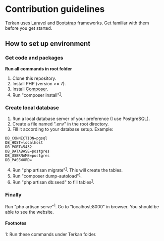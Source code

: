 # Contribution guidelines

Terkan uses [Laravel](https://laravel.com/) and [Bootstrap](https://getbootstrap.com/) frameworks. Get familiar with them before you get started.

## How to set up environment

### Get code and packages

**Run all commands in root folder**

1. Clone this repository.
2. Install PHP (version >= 7).
3. Install [Composer](https://getcomposer.org/).
4. Run "composer install"<sup>[1](#footnote1)</sup>.

### Create local database

1. Run a local database server of your preference (I use PostgreSQL).
2. Create a file named ".env" in the root directory.
3. Fill it according to your database setup. Example:
```
DB_CONNECTION=pgsql
DB_HOST=localhost
DB_PORT=5432
DB_DATABASE=postgres
DB_USERNAME=postgres
DB_PASSWORD=
```
4. Run "php artisan migrate"<sup>[1](#footnote1)</sup>. This will create the tables.
5. Run "composer dump-autoload"<sup>[1](#footnote1)</sup>.
6. Run "php artisan db:seed" to fill tables<sup>[1](#footnote1)</sup>.

### Finally

Run "php artisan serve"<sup>[1](#footnote1)</sup>. Go to "localhost:8000" in browser. You should be able to see the website.
#### Footnotes

<a name="footnote1">1</a>: Run these commands under Terkan folder.
